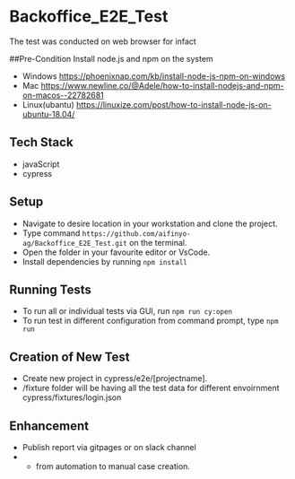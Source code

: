 # Backoffice_E2E_Test

The test was conducted on web browser for infact

##Pre-Condition
Install node.js and npm on the system
* Windows https://phoenixnap.com/kb/install-node-js-npm-on-windows
* Mac https://www.newline.co/@Adele/how-to-install-nodejs-and-npm-on-macos--22782681
* Linux(ubantu) https://linuxize.com/post/how-to-install-node-js-on-ubuntu-18.04/

## Tech Stack 
- javaScript 
- cypress

## Setup
* Navigate to desire location in your workstation and clone the project.
* Type command `https://github.com/aifinyo-ag/Backoffice_E2E_Test.git` on the terminal. 
* Open the folder in your favourite editor or VsCode.
* Install dependencies by running `npm install`

## Running Tests

* To run all  or  individual tests via GUI, run  `npm run cy:open`
* To run test in different configuration from command prompt, type `npm run `

## Creation of New Test
- Create new project in cypress/e2e/[projectname].
- /fixture folder will be having all the test data for different envoirnment cypress/fixtures/login.json

## Enhancement
* Publish report via gitpages or on slack channel
* * from automation to manual case creation.
